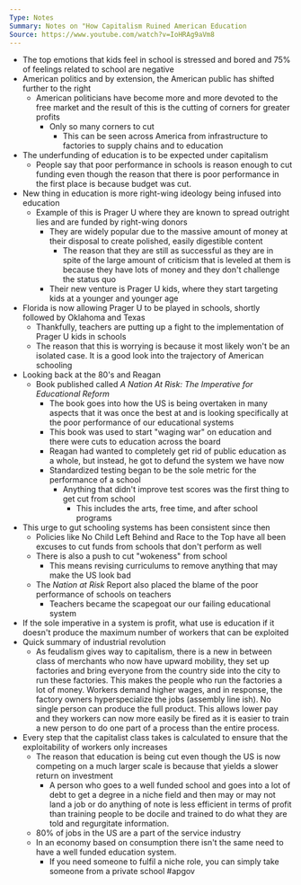```yaml
---
Type: Notes
Summary: Notes on "How Capitalism Ruined American Education
Source: https://www.youtube.com/watch?v=IoHRAg9aVm8
---
```

- The top emotions that kids feel in school is stressed and bored and 75% of feelings related to school are negative
- American politics and by extension, the American public has shifted further to the right
	- American politicians have become more and more devoted to the free market and the result of this is the cutting of corners for greater profits
		- Only so many corners to cut
			- This can be seen across America from infrastructure to factories to supply chains and to education
- The underfunding of education is to be expected under capitalism
	- People say that poor performance in schools is reason enough to cut funding even though the reason that there is poor performance in the first place is because budget was cut.
- New thing in education is more right-wing ideology being infused into education
	- Example of this is Prager U where they are known to spread outright lies and are funded by right-wing donors
		- They are widely popular due to the massive amount of money at their disposal to create polished, easily digestible content
			- The reason that they are still as successful as they are in spite of the large amount of criticism that is leveled at them is because they have lots of money and they don't challenge the status quo
		- Their new venture is Prager U kids, where they start targeting kids at a younger and younger age
- Florida is now allowing Prager U to be played in schools, shortly followed by Oklahoma and Texas
	- Thankfully, teachers are putting up a fight to the implementation of Prager U kids in schools
	- The reason that this is worrying is because it most likely won't be an isolated case. It is a good look into the trajectory of American schooling
- Looking back at the 80's and Reagan
	- Book published called *A Nation At Risk: The Imperative for Educational Reform*
		- The book goes into how the US is being overtaken in many aspects that it was once the best at and is looking specifically at the poor performance of our educational systems
		- This book was used to start "waging war" on education and there were cuts to education across the board
		- Reagan had wanted to completely get rid of public education as a whole, but instead, he got to defund the system we have now
		- Standardized testing began to be the sole metric for the performance of a school
			- Anything that didn't improve test scores was the first thing to get cut from school
				- This includes the arts, free time, and after school programs
- This urge to gut schooling systems has been consistent since then
	- Policies like No Child Left Behind and Race to the Top have all been excuses to cut funds from schools that don't perform as well
	- There is also a push to cut "wokeness" from school
		- This means revising curriculums to remove anything that may make the US look bad
	- The *Nation at Risk* Report also placed the blame of the poor performance of schools on teachers
		- Teachers became the scapegoat our our failing educational system
- If the sole imperative in a system is profit, what use is education if it doesn't produce the maximum number of workers that can be exploited
- Quick summary of industrial revolution
	- As feudalism gives way to capitalism, there is a new in between class of merchants who now have upward mobility, they set up factories and bring everyone from the country side into the city to run these factories. This makes the people who run the factories a lot of money. Workers demand higher wages, and in response, the factory owners hyperspecialize the jobs (assembly line ish). No single person can produce the full product. This allows lower pay and they workers can now more easily be fired as it is easier to train a new person to do one part of a process than the entire process.
- Every step that the capitalist class takes is calculated to ensure that the exploitability of workers only increases
	- The reason that education is being cut even though the US is now competing on a much larger scale is because that yields a slower return on investment
		- A person who goes to a well funded school and goes into a lot of debt to get a degree in a niche field and then may or may not land a job or do anything of note is less efficient in terms of profit than training people to be docile and trained to do what they are told and regurgitate information.
	- 80% of jobs in the US are a part of the service industry
	- In an economy based on consumption there isn't the same need to have a well funded education system.
		- If you need someone to fulfil a niche role, you can simply take someone from a private school
#apgov 